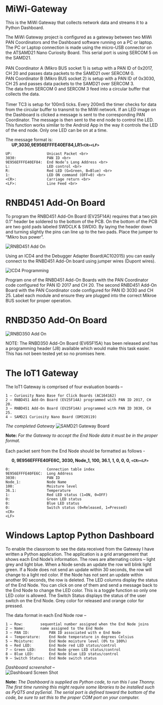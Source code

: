 # MiWi-Gateway

This is the MiWi Gateway that collects network data and streams it to a Python Dashboard.

The MiWi Gateway project is configured as a gateway between two MiWi PAN Coordinators and the Dashboard software running on a PC or laptop. 
The PC or Laptop connection is made using the micro-USB connector on the ATSAMD21 Nano Curiosity Board. This serial port is using SERCOM 5 on the SAMD21.<br><br>
PAN Coordinator A (Mikro BUS socket 1) is setup with a PAN ID of 0x2017, CH 20 and passes data packets to the SAMD21 over SERCOM 0.<br>
PAN Coordinator B (Mikro BUS socket 2) is setup with a PAN ID of 0x3030, CH 25 and passes data packets to the SAMD21 over SERCOM 3.<br>
The data from SERCOM 0 and SERCOM 3 feed into a circular buffer that collects the data.<br><br>
Timer TC3 is setup for 100mS ticks. Every 200mS the timer checks for data from the circular buffer to transmit to the MiWi network.
If an LED image on the Dashboard is clicked a message is sent to the corresponding PAN Coordinator. The message is then sent to the end node to control the LED. This function works similar to the Android App in the way it controls the LED of the end node.  Only one LED can be on at a time.

The message format is: <br>
&nbsp;&nbsp;&nbsp;&nbsp; **UP,3030,9E956EFFFE40EF84,LR1``<CR><LF>``** <br>

    UP:                Unicast Packet <br>
    3030:              PAN ID <br>
    9E956EFFFE40EF84:  End Node’s Long Address <br>
    L:                 LED control <br>
    R:                 Red LED (G=Green, B=Blue) <br>
    1:                 LED ON command (OFF=0) <br>
    <CR>:              Carriage return <br>
    <LF>:              Line Feed <br>


# RNBD451 Add-On Board
  To program the RNBD451 Add-On Board (EV25F14A) requires that a two pin 0.1” header be soldered to the bottom of the PCB. On the bottom of the PCB are two gold pads labeled SWDCLK & SWDIO. By laying the header down and turning slightly the pins can line up to the two pads. Place the jumper to “Mikro bus power”.
  
  ![RNBD451 Add On](https://github.com/user-attachments/assets/aa759932-2a4e-45e3-a1f1-211a59960dc3)

Using an ICD4 and the Debugger Adapter Board(AC102015) you can easily connect to the RNBD451 Add-On board using jumper wires (Dupont wires). 

  ![ICD4 Programming](https://github.com/user-attachments/assets/c5936575-c785-4d18-a941-35f65c142c31)

Program one of the RNBD451 Add-On Boards with the PAN Coordinator code configured for PAN ID 2017 and CH 20. The second RNBD451 Add-On Board with the PAN Coordinator code configured for PAN ID 3030 and CH 25. Label each module and ensure they are plugged into the correct Mikroe BUS socket for proper operation.


# RNBD350 Add-On Board

  ![RNBD350 Add On](https://github.com/user-attachments/assets/5914905f-6fce-494a-94c7-60876fb17ec0)

NOTE: The RNBD350 Add-On Board (EV65F15A) has been released and has a programming header (J8) available which would make this task easier. This has not been tested yet so no promises here.

# The IoT1 Gateway

The IoT1 Gateway is comprised of four evaluation boards – <br>

	1 – Curiosity Nano Base for Click Boards (AC164162) 
	2 – RNBD451 Add-On Board (EV25F14A) programmed with PAN ID 2017, CH 20. 
	3 – RNBD451 Add-On Board (EV25F14A) programmed with PAN ID 3030, CH 25. 
	4 – SAMD21 Curiosity Nano Board (DM320119) 

*The completed Gateway*
   ![SAMD21 Gateway Board](https://github.com/user-attachments/assets/d22894fa-931a-44a9-918a-a9801a6cbca1)

**Note:** *For the Gateway to accept the End Node data it must be in the proper format.* <br><br>
Each packet sent from the End Node should be formatted as follows - <br>

&nbsp;&nbsp;&nbsp;&nbsp; **0, 9E956EFFFE40FE6C, 3030, Node_1, 100, 36.1, 1, 0, 0, 0, ``<CR><LF>``** <br>

    0:                 Connection table index
    9E956EFFFE40FE6C:  Long Address 
    3030:              PAN ID 
    Node_1:            Node Name 
    100:               Moisture level 
    36.1:              Temperature 
    1:                 Red LED status (1=ON, 0=OFF)
    0:                 Green LED status
    0:                 Blue LED status
    0:                 Switch status (0=Released, 1=Pressed) 
    <CR>
    <LF>

# Windows Laptop Python Dashboard

To enable the classroom to see the data received from the Gateway I have written a Python application. The application is a grid arrangement that shows each End Node’s information. The rows are alternating colors – light grey and light blue. When a Node sends an update the row will blink light green. If a Node does not send an update within 30 seconds, the row will change to a light red color. If the Node has not sent an update within another 90 seconds, the row is deleted. 
The LED columns display the status of the End Node. You can click on one of them and send a message back to the End Node to change the LED color. This is a toggle function so only one LED color is allowed.
The Switch Status displays the status of the user switch on the End Node. Grey color for released and orange color for pressed.

The data format in each End Node row – <br>
 
    1 – Row: 		sequential number assigned when the End Node joins 
    2 – Name: 		name assigned to the End Node 
    3 – PAN ID: 		PAN ID associated with e End Node
    4 – Temperature: 	End Node temperature in degrees Celsius
    5 – Moisture:		End Node moisture level (0% to 100%)
    6 – Red LED:		End Node red LED status/control
    7 – Green LED:		End Node green LED status/control
    8 – Blue LED:		End Node blue LED status/control
    9 – Switch Status:	End Node switch status

*Dashboard screenshot –* <br>
  ![Dashboard Screen Shot](https://github.com/user-attachments/assets/3388cefa-4900-4b19-afcf-09be7fb81170)

**Note:** *The Dashboard is supplied as Python code, to run this I use Thonny. The first time running this might require some libraries to be installed such as PyQT5 and pySerial. The serial port is defined toward the bottom of the code, be sure to set this to the proper COM port on your computer.* <br><br>
